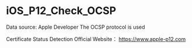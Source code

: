 # iOS_P12_Check_OCSP
Data source: 
Apple Developer
The OCSP protocol is used

Certificate Status Detection Official Website：
https://www.apple-p12.com


